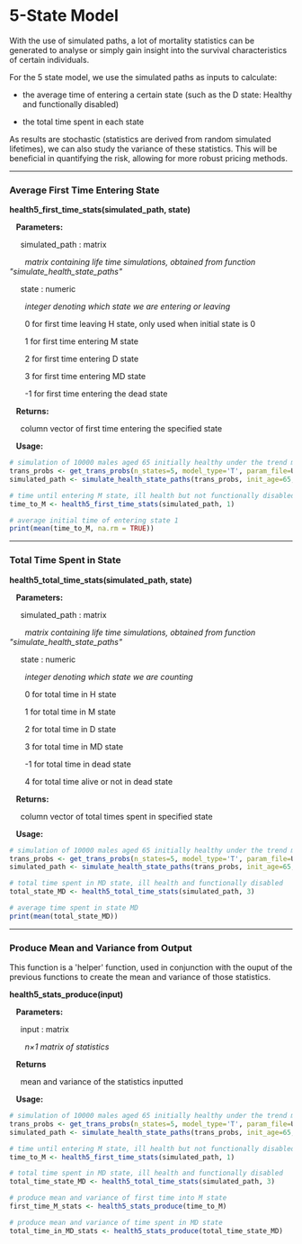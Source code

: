 # 5-State Model

With the use of simulated paths, a lot of mortality statistics can be generated 
to analyse or simply gain insight into the survival characteristics of certain individuals. 

For the 5 state model, we use the simulated paths as inputs to calculate:

* the average time of entering a certain state (such as the D state: Healthy and functionally disabled)

* the total time spent in each state 

As results are stochastic (statistics are derived from random simulated lifetimes), we can 
also study the variance of these statistics. This will be beneficial in quantifying the risk, 
allowing for more robust pricing methods. 

---

### Average First Time Entering State

**health5_first_time_stats(simulated_path, state)**

&nbsp;&nbsp; **Parameters:**

&nbsp;&nbsp;&nbsp;&nbsp; simulated_path : matrix

&nbsp;&nbsp;&nbsp;&nbsp;&nbsp;&nbsp; *matrix containing life time simulations, obtained from function "simulate_health_state_paths"*

&nbsp;&nbsp;&nbsp;&nbsp; state : numeric

&nbsp;&nbsp;&nbsp;&nbsp;&nbsp;&nbsp; *integer denoting which state we are entering or leaving*

&nbsp;&nbsp;&nbsp;&nbsp;&nbsp;&nbsp; 0 for first time leaving H state, only used when initial state is 0

&nbsp;&nbsp;&nbsp;&nbsp;&nbsp;&nbsp; 1 for first time entering M state

&nbsp;&nbsp;&nbsp;&nbsp;&nbsp;&nbsp; 2 for first time entering D state

&nbsp;&nbsp;&nbsp;&nbsp;&nbsp;&nbsp; 3 for first time entering MD state

&nbsp;&nbsp;&nbsp;&nbsp;&nbsp;&nbsp; -1 for first time entering the dead state

&nbsp;&nbsp; **Returns:**

&nbsp;&nbsp;&nbsp;&nbsp; column vector of first time entering the specified state

&nbsp;&nbsp; **Usage:**

```r
# simulation of 10000 males aged 65 initially healthy under the trend model
trans_probs <- get_trans_probs(n_states=5, model_type='T', param_file=US_HRS_5, init_age=65, female=0, year = 2012, wave_index = 8, latent = 0)
simulated_path <- simulate_health_state_paths(trans_probs, init_age=65, init_state = 0, cohort = 10000)

# time until entering M state, ill health but not functionally disabled
time_to_M <- health5_first_time_stats(simulated_path, 1)

# average initial time of entering state 1
print(mean(time_to_M, na.rm = TRUE))
```

---

### Total Time Spent in State

**health5_total_time_stats(simulated_path, state)**

&nbsp;&nbsp; **Parameters:**

&nbsp;&nbsp;&nbsp;&nbsp; simulated_path : matrix

&nbsp;&nbsp;&nbsp;&nbsp;&nbsp;&nbsp; *matrix containing life time simulations, obtained from function "simulate_health_state_paths"*

&nbsp;&nbsp;&nbsp;&nbsp; state : numeric

&nbsp;&nbsp;&nbsp;&nbsp;&nbsp;&nbsp; *integer denoting which state we are counting*

&nbsp;&nbsp;&nbsp;&nbsp;&nbsp;&nbsp; 0 for total time in H state

&nbsp;&nbsp;&nbsp;&nbsp;&nbsp;&nbsp; 1 for total time in M state

&nbsp;&nbsp;&nbsp;&nbsp;&nbsp;&nbsp; 2 for total time in D state

&nbsp;&nbsp;&nbsp;&nbsp;&nbsp;&nbsp; 3 for total time in MD state

&nbsp;&nbsp;&nbsp;&nbsp;&nbsp;&nbsp; -1 for total time in dead state

&nbsp;&nbsp;&nbsp;&nbsp;&nbsp;&nbsp; 4 for total time alive or not in dead state

&nbsp;&nbsp; **Returns:**

&nbsp;&nbsp;&nbsp;&nbsp; column vector of total times spent in specified state

&nbsp;&nbsp; **Usage:**

```r
# simulation of 10000 males aged 65 initially healthy under the trend model
trans_probs <- get_trans_probs(n_states=5, model_type='T', param_file=US_HRS_5, init_age=65, female=0, year = 2012, wave_index = 8, latent = 0)
simulated_path <- simulate_health_state_paths(trans_probs, init_age=65, init_state = 0, cohort = 10000)

# total time spent in MD state, ill health and functionally disabled 
total_state_MD <- health5_total_time_stats(simulated_path, 3)

# average time spent in state MD
print(mean(total_state_MD))
```

---

### Produce Mean and Variance from Output

This function is a 'helper' function, used in conjunction with the ouput of the 
previous functions to create the mean and variance of those statistics. 

**health5_stats_produce(input)**

&nbsp;&nbsp; **Parameters:**

&nbsp;&nbsp;&nbsp;&nbsp; input : matrix

&nbsp;&nbsp;&nbsp;&nbsp;&nbsp;&nbsp; *n$\times$1 matrix of statistics*

&nbsp;&nbsp; **Returns**

&nbsp;&nbsp;&nbsp;&nbsp; mean and variance of the statistics inputted

&nbsp;&nbsp; **Usage:**

```r
# simulation of 10000 males aged 65 initially healthy under the trend model
trans_probs <- get_trans_probs(n_states=5, model_type='T', param_file=US_HRS_5, init_age=65, female=0, year = 2012, wave_index = 8, latent = 0)
simulated_path <- simulate_health_state_paths(trans_probs, init_age=65, init_state = 0, cohort = 10000)

# time until entering M state, ill health but not functionally disabled
time_to_M <- health5_first_time_stats(simulated_path, 1)

# total time spent in MD state, ill health and functionally disabled 
total_time_state_MD <- health5_total_time_stats(simulated_path, 3)

# produce mean and variance of first time into M state
first_time_M_stats <- health5_stats_produce(time_to_M)

# produce mean and variance of time spent in MD state
total_time_in_MD_stats <- health5_stats_produce(total_time_state_MD)
```


